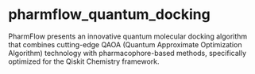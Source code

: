 # pharmflow_quantum_docking
PharmFlow presents an innovative quantum molecular docking algorithm that combines cutting-edge QAOA (Quantum Approximate Optimization Algorithm) technology with pharmacophore-based methods, specifically optimized for the Qiskit Chemistry framework.

